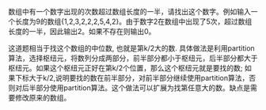 数组中有一个数字出现的次数超过数组长度的一半，请找出这个数字。例如输入一个长度为9的数组{1,2,3,2,2,2,5,4,2}。由于数字2在数组中出现了5次，超过数组长度的一半，因此输出2。如果不存在则输出0。

这道题相当于找这个数组的中位数, 也就是第k/2大的数. 具体做法是利用partition算法，选择枢纽元，将数列分成两部分，前半部分都小于枢纽元，后半部分都大于枢纽元。如果这个枢纽元正好在第k/2个位置，那么这个枢纽元就是要找的数; 如果下标大于k/2,说明要找的数在前半部分，对前半部分继续使用partition算法，否则对后半部分使用partition算法。这个做法可以扩展为找第任意大的数。缺点是需要修改原来的数组。





